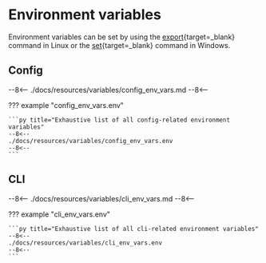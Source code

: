 # Environment variables

Environment variables can be set by using the [export](https://www.unix.com/man-page/linux/1/export/){target=_blank} command in Linux or the [set](https://learn.microsoft.com/en-us/windows-server/administration/windows-commands/set_1){target=_blank} command in Windows.

## Config

--8<--
./docs/resources/variables/config_env_vars.md
--8<--

??? example "config_env_vars.env"

    ```py title="Exhaustive list of all config-related environment variables"
    --8<--
    ./docs/resources/variables/config_env_vars.env
    --8<--
    ```

## CLI

--8<--
./docs/resources/variables/cli_env_vars.md
--8<--

??? example "cli_env_vars.env"

    ```py title="Exhaustive list of all cli-related environment variables"
    --8<--
    ./docs/resources/variables/cli_env_vars.env
    --8<--
    ```
